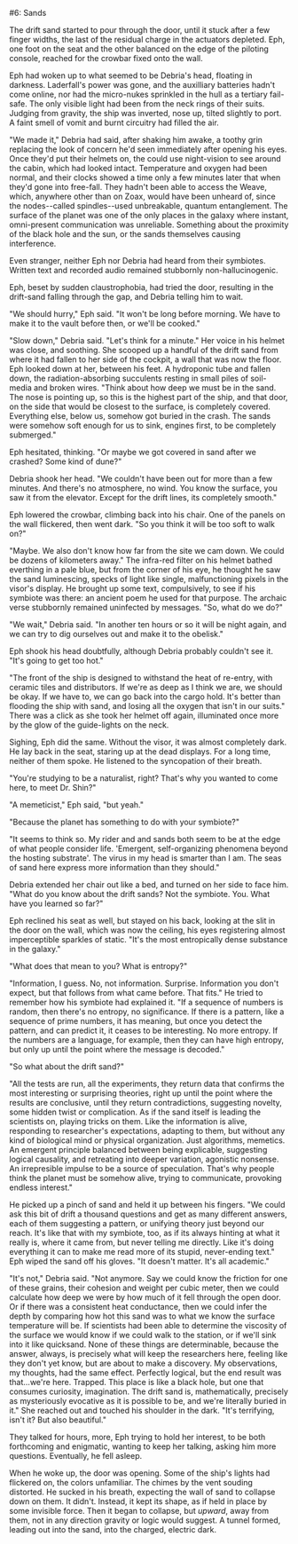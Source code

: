 #6: Sands

The drift sand started to pour through the door, until it stuck after a few finger widths, the last of the residual charge in the actuators depleted. Eph, one foot on the seat and the other balanced on the edge of the piloting console, reached for the crowbar fixed onto the wall.

Eph had woken up to what seemed to be Debria's head, floating in darkness. Laderfall's power was gone, and the auxilliary batteries hadn't come online, nor had the micro-nukes sprinkled in the hull as a tertiary fail-safe. The only visible light had been from the neck rings of their suits. Judging from gravity, the ship was inverted, nose up, tilted slightly to port. A faint smell of vomit and burnt circuitry had filled the air.

"We made it," Debria had said, after shaking him awake, a toothy grin replacing the look of concern he'd seen immediately after opening his eyes. Once they'd put their helmets on, the could use night-vision to see around the cabin, which had looked intact. Temperature and oxygen had been normal, and their clocks showed a time only a few minutes later that when they'd gone into free-fall. They hadn't been able to access the Weave, which, anywhere other than on Zoax, would have been unheard of, since the nodes--called spindles--used unbreakable, quantum entanglement. The surface of the planet was one of the only places in the galaxy where instant, omni-present communication was unreliable. Something about the proximity of the black hole and the sun, or the sands themselves causing interference.

Even stranger, neither Eph nor Debria had heard from their symbiotes. Written text and recorded audio remained stubbornly non-hallucinogenic.

Eph, beset by sudden claustrophobia, had tried the door, resulting in the drift-sand falling through the gap, and Debria telling him to wait.

"We should hurry," Eph said. "It won't be long before morning. We have to make it to the vault before then, or we'll be cooked."

"Slow down," Debria said. "Let's think for a minute." Her voice in his helmet was close, and soothing. She scooped up a handful of the drift sand from where it had fallen to her side of the cockpit, a wall that was now the floor. Eph looked down at her, between his feet. A hydroponic tube and fallen down, the radiation-absorbing succulents resting in small piles of soil-media and broken wires. "Think about how deep we must be in the sand. The nose is pointing up, so this is the highest part of the ship, and that door, on the side that would be closest to the surface, is completely covered. Everything else, below us, somehow got buried in the crash. The sands were somehow soft enough for us to sink, engines first, to be completely submerged."

Eph hesitated, thinking. "Or maybe we got covered in sand after we crashed? Some kind of dune?"

Debria shook her head. "We couldn't have been out for more than a few minutes. And there's no atmosphere, no wind. You know the surface, you saw it from the elevator. Except for the drift lines, its completely smooth."

Eph lowered the crowbar, climbing back into his chair. One of the panels on the wall flickered, then went dark. "So you think it will be too soft to walk on?"

"Maybe. We also don't know how far from the site we cam down. We could be dozens of kilometers away." The infra-red filter on his helmet bathed everthing in a pale blue, but from the corner of his eye, he thought he saw the sand luminescing, specks of light like single, malfunctioning pixels in the visor's display. He brought up some text, compulsively, to see if his symbiote was there: an ancient poem he used for that purpose. The archaic verse stubbornly remained uninfected by messages. "So, what do we do?"

"We wait," Debria said. "In another ten hours or so it will be night again, and we can try to dig ourselves out and make it to the obelisk."

Eph shook his head doubtfully, although Debria probably couldn't see it. "It's going to get too hot."

"The front of the ship is designed to withstand the heat of re-entry, with ceramic tiles and distributors. If we're as deep as I think we are, we should be okay. If we have to, we can go back into the cargo hold. It's better than flooding the ship with sand, and losing all the oxygen that isn't in our suits." There was a click as she took her helmet off again, illuminated once more by the glow of the guide-lights on the neck.

Sighing, Eph did the same. Without the visor, it was almost completely dark. He lay back in the seat, staring up at the dead displays. For a long time, neither of them spoke. He listened to the syncopation of their breath.

"You're studying to be a naturalist, right? That's why you wanted to come here, to meet Dr. Shin?"

"A memeticist," Eph said, "but yeah."

"Because the planet has something to do with your symbiote?"

"It seems to think so. My rider and and sands both seem to be at the edge of what people consider life. 'Emergent, self-organizing phenomena beyond the hosting substrate'. The virus in my head is smarter than I am. The seas of sand here express more information than they should."

Debria extended her chair out like a bed, and turned on her side to face him. "What do you know about the drift sands? Not the symbiote. You. What have you learned so far?"

Eph reclined his seat as well, but stayed on his back, looking at the slit in the door on the wall, which was now the ceiling, his eyes registering almost imperceptible sparkles of static. "It's the most entropically dense substance in the galaxy."

"What does that mean to you? What is entropy?"

"Information, I guess. No, not information. Surprise. Information you don't expect, but that follows from what came before. That fits." He tried to remember how his symbiote had explained it. "If a sequence of numbers is random, then there's no entropy, no significance. If there is a pattern, like a sequence of prime numbers, it has meaning, but once you detect the pattern, and can predict it, it ceases to be interesting. No more entropy. If the numbers are a language, for example, then they can have high entropy, but only up until the point where the message is decoded."

"So what about the drift sand?"

"All the tests are run, all the experiments, they return data that confirms the most interesting or surprising theories, right up until the point where the results are conclusive, until they return contradictions, suggesting novelty, some hidden twist or complication. As if the sand itself is leading the scientists on, playing tricks on them. Like the information is alive, responding to researcher's expectations, adapting to them, but without any kind of biological mind or physical organization. Just algorithms, memetics. An emergent principle balanced between being explicable, suggesting logical causality, and retreating into deeper variation, agonistic nonsense. An irrepresible impulse to be a source of speculation. That's why people think the planet must be somehow alive, trying to communicate, provoking endless interest." 

He picked up a pinch of sand and held it up between his fingers. "We could ask this bit of drift a thousand questions and get as many different answers, each of them suggesting a pattern, or unifying theory just beyond our reach. It's like that with my symbiote, too, as if its always hinting at what it really is, where it came from, but never telling me directly. Like it's doing everything it can to make me read more of its stupid, never-ending text." Eph wiped the sand off his gloves. "It doesn't matter. It's all academic."

"It's not," Debria said. "Not anymore. Say we could know the friction for one of these grains, their cohesion and weight per cubic meter, then we could calculate how deep we were by how much of it fell through the open door. Or if there was a consistent heat conductance, then we could infer the depth by comparing how hot this sand was to what we know the surface temperature will be. If scientists had been able to determine the viscosity of the surface we would know if we could walk to the station, or if we'll sink into it like quicksand. None of these things are determinable, because the answer, always, is precisely what will keep the researchers here, feeling like they don't yet know, but are about to make a discovery. My observations, my thoughts, had the same effect. Perfectly logical, but the end result was that...we're here. Trapped. This place is like a black hole, but one that consumes curiosity, imagination. The drift sand is, mathematically, precisely as mysteriously evocative as it is possible to be, and we're literally buried in it." She reached out and touched his shoulder in the dark. "It's terrifying, isn't it? But also beautiful."

They talked for hours, more, Eph trying to hold her interest, to be both forthcoming and enigmatic, wanting to keep her talking, asking him more questions. Eventually, he fell asleep.

When he woke up, the door was opening. Some of the ship's lights had flickered on, the colors unfamiliar. The chimes by the vent souding distorted. He sucked in his breath, expecting the wall of sand to collapse down on them. It didn't. Instead, it kept its shape, as if held in place by some invisible force. Then it began to collapse, but *upward*, away from them, not in any direction gravity or logic would suggest. A tunnel formed, leading out into the sand, into the charged, electric dark.